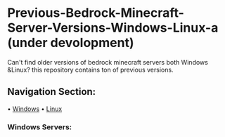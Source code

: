 # Previous-Bedrock-Minecraft-Server-Versions-Windows-Linux-a (under devolopment)
Can't find older versions of bedrock minecraft servers both Windows &Linux? this repository contains ton of previous versions.

## Navigation Section:
• [Windows](#Windows-Servers)
• [Linux](#Linux-Servers) 

<a name="Windows-Servers"></a> 
### Windows Servers:

